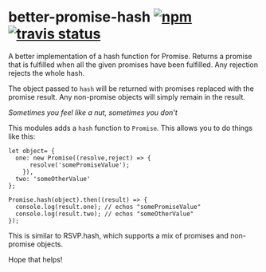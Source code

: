 # better-promise-hash [![npm](https://img.shields.io/npm/dm/better-promise-hash.svg)](https://www.npmjs.com/package/better-promise-hash) [![travis status](https://travis-ci.org/shhQuiet/better-promise-hash.svg?branch=master)](https://travis-ci.org/shhQuiet/better-promise-hash#)

A better implementation of a hash function for Promise.  Returns a promise that is fulfilled when all the given promises have been fulfilled.  Any rejection rejects the whole hash.

The object passed to `hash` will be returned with promises replaced with the promise result.  Any non-promise objects will simply remain in the result.

*Sometimes you feel like a nut, sometimes you don't*

This modules adds a `hash` function to `Promise`.  This allows you to do things like this:

    let object= {
      one: new Promise((resolve,reject) => {
          resolve('somePromiseValue');
        }),
      two: 'someOtherValue'
    };

    Promise.hash(object).then((result) => {
      console.log(result.one); // echos "somePromiseValue"
      console.log(result.two); // echos "someOtherValue"
    });


This is similar to RSVP.hash, which supports a mix of promises and non-promise objects.

Hope that helps!
